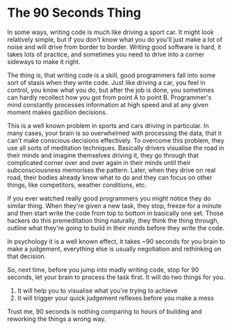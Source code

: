 # The 90 Seconds Thing

In some ways, writing code is much like driving a sport car. It might look relatively simple, but if you don't know what you do you'll just make a lot of noise and will drive from border to border. Writing good software is hard, it takes lots of practice, and sometimes you need to drive into a corner sideways to make it right.

The thing is, that writing code is a skill, good programmers fall into some sort of stasis when they write code. Just like driving a car, you feel in control, you know what you do, but after the job is done, you sometimes can hardly recollect how you got from point A to point B. Programmer's mind constantly processes information at high speed and at any given moment makes gazillion decisions.

This is a well known problem in sports and cars driving in particular. In many cases, your brain is so overwhelmed with processing the data, that it can't make conscious decisions effectively. To overcome this problem, they use all sorts of meditation techniques. Basically drivers visualise the road in their minds and imagine themselves driving it, they go through that complicated corner over and over again in their minds until their subconsciousness memorises the pattern. Later, when they drive on real road, their bodies already know what to do and they can focus on other things, like competitors, weather conditions, etc.

If you ever watched really good programmers you might notice they do similar thing. When they're given a new task, they stop, freeze for a minute and then start write the code from top to bottom in basically one set. Those hackers do this premeditation thing naturally, they think the thing through, outline what they're going to build in their minds before they write the code.

In psychology it is a well known effect, it takes ~90 seconds for you brain to make a judgement, everything else is usually negotiation and rethinking on that decision.

So, next time, before you jump into madly writing code, stop for 90 seconds, let your brain to process the task first. It will do two things for you.

1. It will help you to visualise what you're trying to achieve
2. It will trigger your quick judgement reflexes before you make a mess

Trust me, 90 seconds is nothing comparing to hours of building and reworking the things a wrong way.